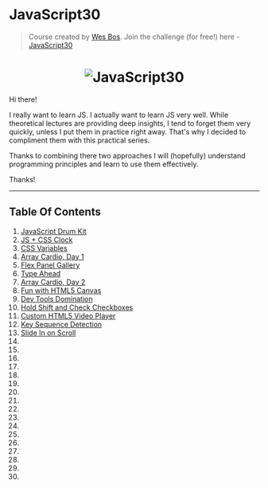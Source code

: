 # JavaScript30

> Course created by [Wes Bos](https://github.com/wesbos). Join the challenge (for free!) here - [JavaScript30](https://javascript30.com/account)

<h1 align="center">
  <img src="https://javascript30.com/images/JS3-social-share.png" style="max-width:100%" alt="JavaScript30" />
</h1>

Hi there!

I really want to learn JS. I actually want to learn JS very well. While theoretical lectures are providing deep insights, I tend to forget them very quickly, unless I put them in practice right away. That's why I decided to compliment them with this practical series.

Thanks to combining there two approaches I will (hopefully) understand programming principles and learn to use them effectively.

Thanks!

---

## Table Of Contents

1.  [JavaScript Drum Kit](/01%20-%20JavaScript%20Drum%20Kit)
2.  [JS + CSS Clock](/02%20-%20JS%20and%20CSS%20Clock)
3.  [CSS Variables](/03%20-%20CSS%20Variables)
4.  [Array Cardio, Day 1](/04%20-%20Array%20Cardio%20Day%201/)
5.  [Flex Panel Gallery](/05%20-%20Flex%20Panel%20Gallery/)
6.  [Type Ahead](/06%20-%20Type%20Ahead/)
7.  [Array Cardio, Day 2](/07%20-%20Array%20Cardio%20Day%202/)
8.  [Fun with HTML5 Canvas](/08%20-%20Fun%20with%20HTML5%20Canvas)
9.  [Dev Tools Domination](/09%20-%20Dev%20Tools%20Domination)
10. [Hold Shift and Check Checkboxes](/10%20-%20Hold%20Shift%20and%20Check%20Checkboxes)
11. [Custom HTML5 Video Player](11%20-%20Custom%20Video%20Player)
12. [Key Sequence Detection](12%20-%20Key%20Sequence%20Detection)
13. [Slide In on Scroll](13%20-%20Slide%20in%20on%20Scroll)
14.
15.
16.
17.
18.
19.
20.
21.
22.
23.
24.
25.
26.
27.
28.
29.
30.
